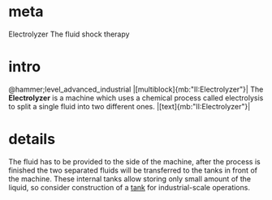 # meta
Electrolyzer
The fluid shock therapy

# intro
@hammer;level_advanced_industrial
|[multiblock]{mb:"II:Electrolyzer"}|
The **Electrolyzer** is a machine which uses a chemical process called electrolysis to split a single fluid into two different ones.
|[text]{mb:"II:Electrolyzer"}|

# details
The fluid has to be provided to the side of the machine, after the process is finished the two separated fluids will be transferred to the tanks in front of the machine. 
These internal tanks allow storing only small amount of the liquid, so consider construction of a [tank](tank) for industrial-scale operations.